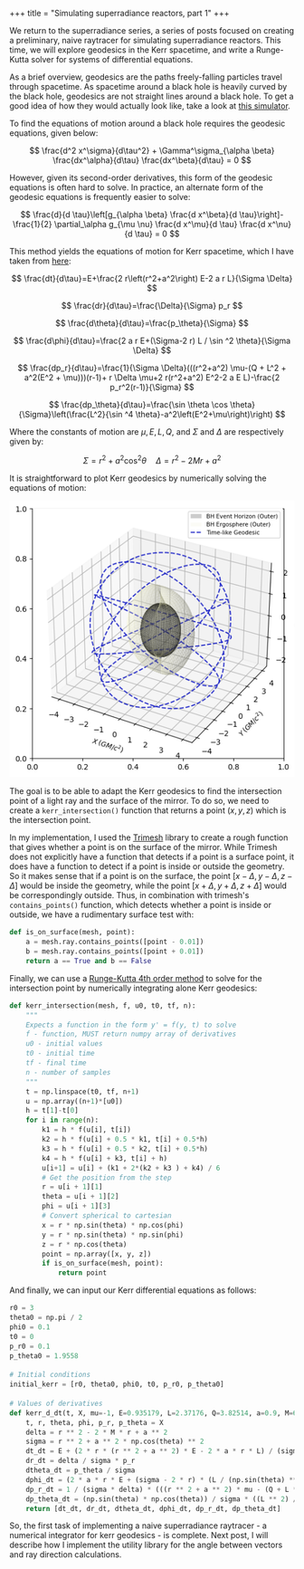 +++
title = "Simulating superradiance reactors, part 1"
+++

We return to the superradiance series, a series of posts focused on creating a preliminary, naive raytracer for simulating superradiance reactors. This time, we will explore geodesics in the Kerr spacetime, and write a Runge-Kutta solver for systems of differential equations.

<!-- more -->

As a brief overview, geodesics are the paths freely-falling particles travel through spacetime. As spacetime around a black hole is heavily curved by the black hole, geodesics are not straight lines around a black hole. To get a good idea of how they would actually look like, take a look at [this simulator](https://alexnieddu.github.io/Kerr-Black-Holes/Web/KerrGeodesicSimulator.html).

To find the equations of motion around a black hole requires the geodesic equations, given below:

$$
\frac{d^2 x^\sigma}{d\tau^2} + \Gamma^\sigma_{\alpha \beta} \frac{dx^\alpha}{d\tau} \frac{dx^\beta}{d\tau} = 0
$$

However, given its second-order derivatives, this form of the geodesic equations is often hard to solve. In practice, an alternate form of the geodesic equations is frequently easier to solve:

$$
\frac{d}{d \tau}\left[g_{\alpha \beta} \frac{d x^\beta}{d \tau}\right]-\frac{1}{2} \partial_\alpha g_{\mu \nu} \frac{d x^\mu}{d \tau} \frac{d x^\nu}{d \tau} = 0
$$

This method yields the equations of motion for Kerr spacetime, which I have taken from [here](https://alexnieddu.github.io/Kerr-Black-Holes/):

$$
\frac{dt}{d\tau}=E+\frac{2 r\left(r^2+a^2\right) E-2 a r L}{\Sigma \Delta}
$$

$$
\frac{dr}{d\tau}=\frac{\Delta}{\Sigma} p_r
$$

$$
\frac{d\theta}{d\tau}=\frac{p_\theta}{\Sigma}
$$

$$
\frac{d\phi}{d\tau}=\frac{2 a r E+(\Sigma-2 r) L / \sin ^2 \theta}{\Sigma \Delta}
$$

$$
\frac{dp_r}{d\tau}=\frac{1}{\Sigma \Delta}(((r^2+a^2) \mu-(Q + L^2 + a^2(E^2 + \mu)))(r-1)+
r \Delta \mu+2 r(r^2+a^2) E^2-2 a E L)-\frac{2 p_r^2(r-1)}{\Sigma}
$$

$$
\frac{dp_\theta}{d\tau}=\frac{\sin \theta \cos \theta}{\Sigma}\left(\frac{L^2}{\sin ^4 \theta}-a^2\left(E^2+\mu\right)\right)
$$

Where the constants of motion are $\mu, E, L, Q$, and $\Sigma$ and $\Delta$ are respectively given by:

$$
\Sigma = r^2 + a^2 \cos^2 \theta
\quad
\Delta = r^2 - 2 M r + a^2
$$

It is straightforward to plot Kerr geodesics by numerically solving the equations of motion:

![Kerr geodesics](kerr_geodesics.png)

The goal is to be able to adapt the Kerr geodesics to find the intersection point of a light ray and the surface of the mirror. To do so, we need to create a `kerr_intersection()` function that returns a point $(x, y, z)$ which is the intersection point.

In my implementation, I used the [Trimesh](https://trimsh.org/) library to create a rough function that gives whether a point is on the surface of the mirror. While Trimesh does not explicitly have a function that detects if a point is a surface point, it does have a function to detect if a point is inside or outside the geometry. So it makes sense that if a point is on the surface, the point $[x - \Delta, y - \Delta, z - \Delta]$ would be inside the geometry, while the point $[x + \Delta, y + \Delta, z + \Delta]$ would be correspondingly outside. Thus, in combination with trimesh's `contains_points()` function, which detects whether a point is inside or outside, we have a rudimentary surface test with:

```python
def is_on_surface(mesh, point):
    a = mesh.ray.contains_points([point - 0.01])
    b = mesh.ray.contains_points([point + 0.01])
    return a == True and b == False
```

Finally, we can use a [Runge-Kutta 4th order method](https://stackoverflow.com/questions/63811138/solving-system-of-coupled-differential-equations-using-runge-kutta-in-python) to solve for the intersection point by numerically integrating alone Kerr geodesics:

```python
def kerr_intersection(mesh, f, u0, t0, tf, n):
    """
    Expects a function in the form y' = f(y, t) to solve
    f - function, MUST return numpy array of derivatives
    u0 - initial values
    t0 - initial time
    tf - final time
    n - number of samples
    """
    t = np.linspace(t0, tf, n+1)
    u = np.array((n+1)*[u0])
    h = t[1]-t[0]
    for i in range(n):
        k1 = h * f(u[i], t[i])
        k2 = h * f(u[i] + 0.5 * k1, t[i] + 0.5*h)
        k3 = h * f(u[i] + 0.5 * k2, t[i] + 0.5*h)
        k4 = h * f(u[i] + k3, t[i] + h)
        u[i+1] = u[i] + (k1 + 2*(k2 + k3 ) + k4) / 6
        # Get the position from the step
        r = u[i + 1][1]
        theta = u[i + 1][2]
        phi = u[i + 1][3]
        # Convert spherical to cartesian
        x = r * np.sin(theta) * np.cos(phi)
        y = r * np.sin(theta) * np.sin(phi)
        z = r * np.cos(theta)
        point = np.array([x, y, z])
        if is_on_surface(mesh, point):
            return point
```

And finally, we can input our Kerr differential equations as follows:

```python
r0 = 3
theta0 = np.pi / 2
phi0 = 0.1
t0 = 0
p_r0 = 0.1
p_theta0 = 1.9558

# Initial conditions
initial_kerr = [r0, theta0, phi0, t0, p_r0, p_theta0]

# Values of derivatives
def kerr_d_dt(t, X, mu=-1, E=0.935179, L=2.37176, Q=3.82514, a=0.9, M=6e30):
    t, r, theta, phi, p_r, p_theta = X
    delta = r ** 2 - 2 * M * r + a ** 2
    sigma = r ** 2 + a ** 2 * np.cos(theta) ** 2
    dt_dt = E + (2 * r * (r ** 2 + a ** 2) * E - 2 * a * r * L) / (sigma * delta)
    dr_dt = delta / sigma * p_r
    dtheta_dt = p_theta / sigma
    dphi_dt = (2 * a * r * E + (sigma - 2 * r) * (L / (np.sin(theta) ** 2))) / (sigma * delta)
    dp_r_dt = 1 / (sigma * delta) * (((r ** 2 + a ** 2) * mu - (Q + L ** 2 + a ** 2 * (E ** 2 + mu))) * (r - 1) + r * delta * mu + 2 * r * (r ** 2 + a ** 2) * E ** 2 - 2 * a * E * L - (2 * (p_r ** 2) * (r-1)) / sigma)
    dp_theta_dt = (np.sin(theta) * np.cos(theta)) / sigma * ((L ** 2) / ((np.sin(theta) ** 4)) - a ** 2 * (E ** 2 + mu))
    return [dt_dt, dr_dt, dtheta_dt, dphi_dt, dp_r_dt, dp_theta_dt]
```

So, the first task of implementing a naive superradiance raytracer - a numerical integrator for kerr geodesics - is complete. Next post, I will describe how I implement the utility library for the angle between vectors and ray direction calculations.
